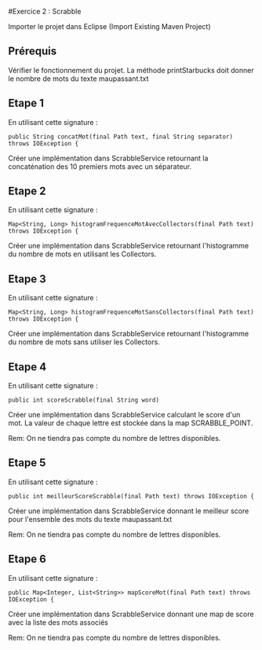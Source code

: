 #Exercice 2 : Scrabble 

Importer le projet dans Eclipse (Import Existing Maven Project)

## Prérequis 
Vérifier le fonctionnement du projet. La méthode printStarbucks doit donner le nombre de mots du texte maupassant.txt 

## Etape 1

En utilisant cette signature :
```
public String concatMot(final Path text, final String separator) throws IOException {
```
Créer une implémentation dans ScrabbleService retournant la concaténation des 10 premiers mots avec un séparateur.


## Etape 2 
En utilisant cette signature :
```
Map<String, Long> histogramFrequenceMotAvecCollectors(final Path text) throws IOException {
```

Créer une implémentation dans ScrabbleService retournant l'histogramme du nombre de mots en utilisant les Collectors.

## Etape 3
En utilisant cette signature :
```
Map<String, Long> histogramFrequenceMotSansCollectors(final Path text) throws IOException {
```

Créer une implémentation dans ScrabbleService retournant l'histogramme du nombre de mots sans utiliser les Collectors.

## Etape 4
En utilisant cette signature :
```
public int scoreScrabble(final String word)
```

Créer une implémentation dans ScrabbleService calculant le score d'un mot. La valeur de chaque lettre est stockée dans la map SCRABBLE_POINT.

Rem: On ne tiendra pas compte du nombre de lettres disponibles.

## Etape 5
En utilisant cette signature :
```
public int meilleurScoreScrabble(final Path text) throws IOException {
```

Créer une implémentation dans ScrabbleService donnant le meilleur score pour l'ensemble des mots du texte maupassant.txt

Rem: On ne tiendra pas compte du nombre de lettres disponibles.

## Etape 6
En utilisant cette signature :
```
public Map<Integer, List<String>> mapScoreMot(final Path text) throws IOException {
```

Créer une implémentation dans ScrabbleService donnant une map de score avec la liste des mots associés

Rem: On ne tiendra pas compte du nombre de lettres disponibles.
